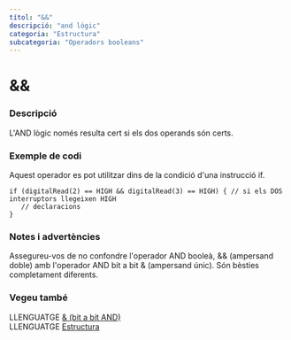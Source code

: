 ```yaml
---
títol: "&&"
descripció: "and lògic"
categoria: "Estructura"
subcategoria: "Operadors booleans"
---
```


# &&

### Descripció

L'AND lògic només resulta cert si els dos operands són certs.

### Exemple de codi

Aquest operador es pot utilitzar dins de la condició d'una instrucció if.

```
if (digitalRead(2) == HIGH && digitalRead(3) == HIGH) { // si els DOS interruptors llegeixen HIGH
   // declaracions
}
```

### Notes i advertències

Assegureu-vos de no confondre l'operador AND booleà, && (ampersand doble) amb l'operador AND bit a bit & (ampersand únic). Són bèsties completament diferents.

### Vegeu també

LLENGUATGE [& (bit a bit AND)](../Operadors-bitabit/bitabitand.md)  
LLENGUATGE [Estructura](../../Estructura.md)  
